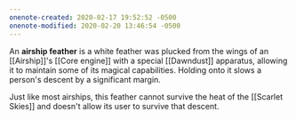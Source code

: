 ```yaml
---
onenote-created: 2020-02-17 19:52:52 -0500
onenote-modified: 2020-02-20 13:46:54 -0500
---
```

An **airship feather** is a white feather was plucked from the wings of an [[Airship]]'s [[Core engine]] with a special [[Dawndust]] apparatus, allowing it to maintain some of its magical capabilities. Holding onto it slows a person's descent by a significant margin. 

Just like most airships, this feather cannot survive the heat of the [[Scarlet Skies]] and doesn't allow its user to survive that descent.
